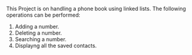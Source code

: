 This Project is on handling a phone book using linked lists. The following operations can be performed:
1. Adding a number.
2. Deleting a number.
3. Searching a number.
4. Displayng all the saved contacts.